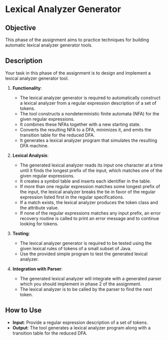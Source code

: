 # Lexical Analyzer Generator

## Objective
This phase of the assignment aims to practice techniques for building automatic lexical analyzer generator tools.

## Description
Your task in this phase of the assignment is to design and implement a lexical analyzer generator tool.

1. **Functionality**:
   - The lexical analyzer generator is required to automatically construct a lexical analyzer from a regular expression description of a set of tokens.
   - The tool constructs a nondeterministic finite automata (NFA) for the given regular expressions.
   - It combines these NFAs together with a new starting state.
   - Converts the resulting NFA to a DFA, minimizes it, and emits the transition table for the reduced DFA.
   - It generates a lexical analyzer program that simulates the resulting DFA machine.

2. **Lexical Analysis**:
   - The generated lexical analyzer reads its input one character at a time until it finds the longest prefix of the input, which matches one of the given regular expressions.
   - It creates a symbol table and inserts each identifier in the table.
   - If more than one regular expression matches some longest prefix of the input, the lexical analyzer breaks the tie in favor of the regular expression listed first in the regular specifications.
   - If a match exists, the lexical analyzer produces the token class and the attribute value.
   - If none of the regular expressions matches any input prefix, an error recovery routine is called to print an error message and to continue looking for tokens.

3. **Testing**:
   - The lexical analyzer generator is required to be tested using the given lexical rules of tokens of a small subset of Java.
   - Use the provided simple program to test the generated lexical analyzer.

4. **Integration with Parser**:
   - The generated lexical analyzer will integrate with a generated parser which you should implement in phase 2 of the assignment.
   - The lexical analyzer is to be called by the parser to find the next token.

## How to Use
- **Input**: Provide a regular expression description of a set of tokens.
- **Output**: The tool generates a lexical analyzer program along with a transition table for the reduced DFA.

